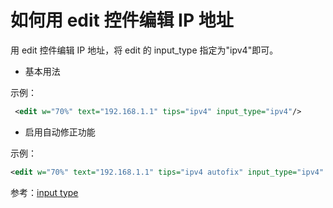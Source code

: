 
# 如何用 edit 控件编辑 IP 地址

用 edit 控件编辑 IP 地址，将 edit 的 input\_type 指定为"ipv4"即可。

* 基本用法

示例：

```xml
 <edit w="70%" text="192.168.1.1" tips="ipv4" input_type="ipv4"/>
```

* 启用自动修正功能

示例：

```xml
<edit w="70%" text="192.168.1.1" tips="ipv4 autofix" input_type="ipv4" auto_fix="true"/>
```

参考：[input type](manual/input_type_t.md)

